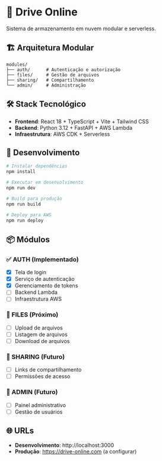 # 🚀 Drive Online

Sistema de armazenamento em nuvem modular e serverless.

## 🏗️ Arquitetura Modular

```
modules/
├── auth/      # Autenticação e autorização
├── files/     # Gestão de arquivos
├── sharing/   # Compartilhamento
└── admin/     # Administração
```

## 🛠️ Stack Tecnológico

- **Frontend**: React 18 + TypeScript + Vite + Tailwind CSS
- **Backend**: Python 3.12 + FastAPI + AWS Lambda
- **Infraestrutura**: AWS CDK + Serverless

## 🚀 Desenvolvimento

```bash
# Instalar dependências
npm install

# Executar em desenvolvimento
npm run dev

# Build para produção
npm run build

# Deploy para AWS
npm run deploy
```

## 📦 Módulos

### ✅ AUTH (Implementado)
- [x] Tela de login
- [x] Serviço de autenticação
- [x] Gerenciamento de tokens
- [ ] Backend Lambda
- [ ] Infraestrutura AWS

### 🔄 FILES (Próximo)
- [ ] Upload de arquivos
- [ ] Listagem de arquivos
- [ ] Download de arquivos

### 🔄 SHARING (Futuro)
- [ ] Links de compartilhamento
- [ ] Permissões de acesso

### 🔄 ADMIN (Futuro)
- [ ] Painel administrativo
- [ ] Gestão de usuários

## 🌐 URLs

- **Desenvolvimento**: http://localhost:3000
- **Produção**: https://drive-online.com (a configurar)